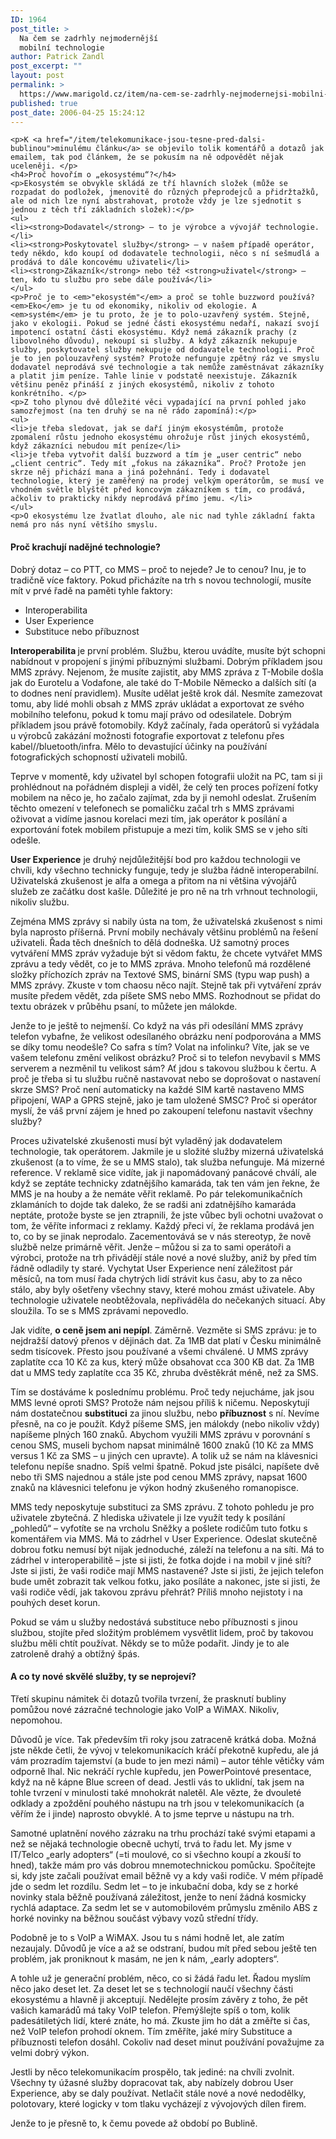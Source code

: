 ```yaml
---
ID: 1964
post_title: >
  Na čem se zadrhly nejmodernější
  mobilní technologie
author: Patrick Zandl
post_excerpt: ""
layout: post
permalink: >
  https://www.marigold.cz/item/na-cem-se-zadrhly-nejmodernejsi-mobilni-technologie
published: true
post_date: 2006-04-25 15:24:12
---
```

	<p>K <a href="/item/telekomunikace-jsou-tesne-pred-dalsi-bublinou">minulému článku</a> se objevilo tolik komentářů a dotazů jak emailem, tak pod článkem, že se pokusím na ně odpovědět nějak uceleněji. </p>
	<h4>Proč hovořím o „ekosystému“?</h4>
	<p>Ekosystém se obvykle skládá ze tří hlavních složek (může se rozpadat do podložek, jmenovitě do různých přeprodejců a přidržtažků, ale od nich lze nyní abstrahovat, protože vždy je lze sjednotit s jednou z těch tří základních složek):</p>
	<ul>
	<li><strong>Dodavatel</strong> – to je výrobce a vývojář technologie. </li>
	<li><strong>Poskytovatel služby</strong> – v našem případě operátor, tedy někdo, kdo koupí od dodavatele technologii, něco s ní sešmudlá a prodává to dále koncovému uživateli</li>
	<li><strong>Zákazník</strong> nebo též <strong>uživatel</strong> – ten, kdo tu službu pro sebe dále používá</li>
	</ul>
	<p>Proč je to <em>"ekosystém"</em> a proč se tohle buzzword používá? <em>Eko</em> je tu od ekonomiky, nikoliv od ekologie. A <em>systém</em> je tu proto, že je to polo-uzavřený systém. Stejně, jako v ekologii. Pokud se jedné části ekosystému nedaří, nakazí svojí impotencí ostatní části ekosystému. Když nemá zákazník prachy (z libovolného důvodu), nekoupí si služby. A když zákazník nekupuje služby, poskytovatel služby nekupuje od dodavatele technologii. Proč je to jen polouzavřený systém? Protože nefunguje zpětný ráz ve smyslu dodavatel neprodává své technologie a tak nemůže zaměstnávat zákazníky a platit jim peníze. Tahle linie v podstatě neexistuje. Zákazník většinu peněz přináší z jiných ekosystémů, nikoliv z tohoto konkrétního. </p>
	<p>Z toho plynou dvě důležité věci vypadající na první pohled jako samozřejmost (na ten druhý se na ně rádo zapomíná):</p>
	<ul>
	<li>je třeba sledovat, jak se daří jiným ekosystémům, protože zpomalení růstu jednoho ekosystému ohrožuje růst jiných ekosystémů, když zákazníci nebudou mít peníze</li>
	<li>je třeba vytvořit další buzzword a tím je „user centric“ nebo „client centric“. Tedy mít „fokus na zákazníka“. Proč? Protože jen skrze něj přichází mana a jiná požehnání. Tedy i dodavatel technologie, který je zaměřený na prodej velkým operátorům, se musí ve vhodném světle blyštět před koncovým zákazníkem s tím, co prodává, ačkoliv to prakticky nikdy neprodává přímo jemu. </li>
	</ul>
	<p>O ekosystému lze žvatlat dlouho, ale nic nad tyhle základní fakta nemá pro nás nyní většího smyslu.
</p>
<!--more-->	<h4>Proč krachují nadějné technologie?</h4>
	<p>Dobrý dotaz – co PTT, co MMS – proč to nejede? Je to cenou? Inu, je to tradičně více faktory. Pokud přicházíte na trh s novou technologií, musíte mít v prvé řadě na paměti tyhle faktory:</p>
	<ul>
	<li>Interoperabilita</li>
	<li>User Experience</li>
	<li>Substituce nebo příbuznost</li>
	</ul>
	<p><strong>Interoperabilita </strong>je první problém. Službu, kterou uvádíte, musíte být schopni nabídnout v propojení s jinými příbuznými službami. Dobrým příkladem jsou MMS zprávy. Nejenom, že musíte zajistit, aby MMS zpráva z T-Mobile došla jak do Eurotelu a Vodafone, ale také do T-Mobile Německo a dalších sítí (a to dodnes není pravidlem). Musíte udělat ještě krok dál. Nesmíte zamezovat tomu, aby lidé mohli obsah z MMS zpráv ukládat a exportovat ze svého mobilního telefonu, pokud k tomu mají právo od odesilatele. Dobrým příkladem jsou právě fotomobily. Když začínaly, řada operátorů si vyžádala u výrobců zakázání možnosti fotografie exportovat z telefonu přes kabel//bluetooth/infra. Mělo to devastující účinky na používání fotografických schopností uživateli mobilů. </p>
	<p>Teprve v momentě, kdy uživatel byl schopen fotografii uložit na PC, tam si ji prohlédnout na pořádném displeji a viděl, že celý ten proces pořízení fotky mobilem na něco je, ho začalo zajímat, zda by ji nemohl odeslat. Zrušením těchto omezení v telefonech se pomaličku začal trh s MMS zprávami oživovat a vidíme jasnou korelaci mezi tím, jak operátor k posílání a exportování fotek mobilem přistupuje a mezi tím, kolik SMS se v jeho síti odešle. </p>
	<p><strong>User Experience</strong> je druhý nejdůležitější bod pro každou technologii ve chvíli, kdy všechno technicky funguje, tedy je služba řádně interoperabilní. Uživatelská zkušenost je alfa a omega a přitom na ni většina vývojářů služeb ze začátku dost kašle. Důležité je pro ně na trh vrhnout technologii, nikoliv službu. </p>
	<p>Zejména MMS zprávy si nabily ústa na tom, že uživatelská zkušenost s nimi byla naprosto příšerná. První mobily nechávaly většinu problémů na řešení uživateli. Řada těch dnešních to dělá dodneška. Už samotný proces vytváření MMS zpráv vyžaduje být si vědom faktu, že chcete vytvářet MMS zprávu a tedy vědět, co je to MMS zpráva. Mnoho telefonů má rozdělené složky příchozích zpráv na Textové SMS, binární SMS (typu wap push) a MMS zprávy. Zkuste v tom chaosu něco najít. Stejně tak při vytváření zpráv musíte předem vědět, zda píšete SMS nebo MMS. Rozhodnout se přidat do textu obrázek v průběhu psaní, to můžete jen málokde. </p>
	<p>Jenže to je ještě to nejmenší. Co když na vás při odesílání MMS zprávy telefon vybafne, že velikost odesílaného obrázku není podporována a MMS se díky tomu neodešle? Co safra s tím? Volat na infolinku? Víte, jak se ve vašem telefonu změní velikost obrázku? Proč si to telefon nevybavil s MMS serverem a nezměnil tu velikost sám? Ať jdou s takovou službou k čertu. A proč je třeba si tu službu ručně nastavovat nebo se doprošovat o nastavení skrze SMS? Proč není automaticky na každé SIM kartě nastaveno MMS připojení, WAP a GPRS stejně, jako je tam uložené SMSC? Proč si operátor myslí, že váš první zájem je hned po zakoupení telefonu nastavit všechny služby?</p>
	<p>Proces uživatelské zkušenosti musí být vyladěný jak dodavatelem technologie, tak operátorem. Jakmile je u složité služby mizerná uživatelská zkušenost (a to víme, že se u MMS stalo), tak služba nefunguje. Má mizerné reference. V reklamě sice vidíte, jak ji napomádovaný panácové chválí, ale když se zeptáte technicky zdatnějšího kamaráda, tak ten vám jen řekne, že MMS je na houby a že nemáte věřit reklamě. Po pár telekomunikačních zklamáních to dojde tak daleko, že se radši ani zdatnějšího kamaráda neptáte, protože byste se jen ztrapnili, že jste vůbec byli ochotni uvažovat o tom, že věříte informaci z reklamy. Každý přeci ví, že reklama prodává jen to, co by se jinak neprodalo. Zacementovává se v nás stereotyp, že nově službě nelze primárně věřit. Jenže – můžou si za to sami operátoři a výrobci, protože na trh přivádějí stále nové a nové služby, aniž by před tím řádně odladily ty staré. Vychytat User Experience není záležitost pár měsíců, na tom musí řada chytrých lidí strávit kus času, aby to za něco stálo, aby byly ošetřeny všechny stavy, které mohou zmást uživatele. Aby technologie uživatele neobtěžovala, nepřiváděla do nečekaných situací. Aby sloužila. To se s MMS zprávami nepovedlo. </p>
	<p>Jak vidíte, <strong>o ceně jsem ani nepípl</strong>. Záměrně. Vezměte si SMS zprávu: je to nejdražší datový přenos v dějinách dat. Za 1MB dat platí v Česku minimálně sedm tisícovek. Přesto jsou používané a všemi chválené. U MMS zprávy zaplatíte cca 10 Kč za kus, který může obsahovat cca 300 KB dat. Za 1MB dat u MMS tedy zaplatíte cca 35 Kč, zhruba dvěstěkrát méně, než za SMS. </p>
	<p>Tím se dostáváme k poslednímu problému. Proč tedy nejucháme, jak jsou MMS levné oproti SMS? Protože nám nejsou příliš k ničemu. Neposkytují nám dostatečnou <strong>substituci</strong> za jinou službu, nebo <strong>příbuznost</strong> s ní. Nevíme přesně, na co je použít. Když píšeme SMS, jen málokdy (nebo nikoliv vždy) napíšeme plných 160 znaků. Abychom využili MMS zprávu v porovnání s cenou SMS, museli bychom napsat minimálně 1600 znaků (10 Kč za MMS versus 1 Kč za SMS – u jiných cen upravte). A tolik už se nám na klávesnici telefonu nepíše snadno. Spíš velmi špatně. Pokud jste pisálci, napíšete dvě nebo tři SMS najednou  a stále jste pod cenou MMS zprávy, napsat 1600 znaků na klávesnici telefonu je výkon hodný zkušeného romanopisce. </p>
	<p>MMS tedy neposkytuje substituci za SMS zprávu. Z tohoto pohledu je pro uživatele zbytečná. Z hlediska uživatele ji lze využít tedy k posílání „pohledů“ – vyfotíte se na vrcholu Sněžky a pošlete rodičům tuto fotku s komentářem via MMS. Má to zádrhel v User Experience. Odeslat skutečně dobrou fotku nemusí být nijak jednoduché, záleží na telefonu a na síti. Má to zádrhel v interoperabilitě – jste si jisti, že fotka dojde i na mobil v jiné síti? Jste si jisti, že vaši rodiče mají MMS nastavené? Jste si jisti, že jejich telefon bude umět zobrazit tak velkou fotku, jako posíláte a nakonec, jste si jisti, že vaši rodiče vědí, jak takovou zprávu přehrát? Příliš mnoho nejistoty i na pouhých deset korun. </p>
	<p>Pokud se vám u služby nedostává substituce nebo příbuznosti s jinou službou, stojíte před složitým problémem vysvětlit lidem, proč by takovou službu měli chtít používat. Někdy se to může podařit. Jindy je to ale zatroleně drahý a obtížný špás. </p>
	<h4>A co ty nové skvělé služby, ty se neprojeví?</h4>
	<p>Třetí skupinu námitek či dotazů tvořila tvrzení, že prasknutí bubliny pomůžou nové zázračné technologie jako VoIP a WiMAX. Nikoliv, nepomohou. </p>
	<p>Důvodů je více. Tak především tři roky jsou zatraceně krátká doba. Možná jste někde četli, že vývoj v telekomunikacích kráčí překotně kupředu, ale já vám prozradím tajemství (a bude to jen mezi námi) – autor téhle větičky vám odporně lhal. Nic nekráčí rychle kupředu, jen PowerPointové presentace, když na ně kápne Blue screen of dead. Jestli vás to uklidní, tak jsem na tohle tvrzení v minulosti také mnohokrát naletěl. Ale vězte, že dvouleté odklady a zpoždění pouhého nástupu na trh jsou v telekomunikacích (a věřím že i jinde) naprosto obvyklé. A to jsme teprve u nástupu na trh. </p>
	<p>Samotné uplatnění nového zázraku na trhu prochází také svými etapami a než se nějaká technologie obecně uchytí, trvá to řadu let. My jsme v IT/Telco „early adopters“ (=ti moulové, co si všechno koupí a zkouší to hned), takže mám pro vás dobrou mnemotechnickou pomůcku. Spočítejte si, kdy jste začali používat email běžně vy a kdy vaši rodiče. V mém případě jde o sedm let rozdílu. Sedm let – to je inkubační doba, kdy se z horké novinky stala běžně používaná záležitost, jenže to není žádná kosmicky rychlá adaptace. Za sedm let se v automobilovém průmyslu změnilo ABS z horké novinky na běžnou součást výbavy vozů střední třídy. </p>
	<p>Podobně je to s VoIP a WiMAX. Jsou tu s námi hodně let, ale zatím nezaujaly. Důvodů je více a až se odstraní, budou mít před sebou ještě ten problém, jak proniknout k masám, ne jen k nám, „early adopters“. </p>
	<p>A tohle už je generační problém, něco, co si žádá řadu let. Řadou myslím něco jako deset let. Za deset let se s technologií naučí všechny části ekosystému a hlavně ji akceptují. Nedělejte prosím závěry z toho, že pět vašich kamarádů má taky VoIP telefon. Přemýšlejte spíš o tom, kolik padesátiletých lidí, které znáte, ho má. Zkuste jim ho dát a změřte si čas, než VoIP telefon prohodí oknem. Tím změříte, jaké míry Substituce a příbuznosti telefon dosáhl. Cokoliv nad deset minut používání považujme za velmi dobrý výkon. </p>
	<p>Jestli by něco telekomunikacím prospělo, tak jediné: na chvíli zvolnit. Všechny ty úžasné služby dopracovat tak, aby nabízely dobrou User Experience, aby se daly používat. Netlačit stále nové a nové nedodělky, polotovary, které logicky v tom tlaku vycházejí z vývojových dílen firem. </p>
	<p>Jenže to je přesně to, k čemu povede až období po Bublině.
</p>